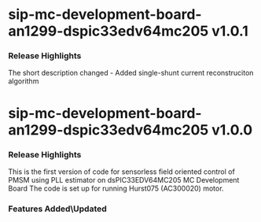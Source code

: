 # sip-mc-development-board-an1299-dspic33edv64mc205 v1.0.1
### Release Highlights
The short description changed - Added single-shunt current reconstruciton algorithm

# sip-mc-development-board-an1299-dspic33edv64mc205 v1.0.0
### Release Highlights
This is the first version of code for sensorless field oriented control of PMSM using PLL estimator on dsPIC33EDV64MC205 MC Development Board
The code is set up for running Hurst075 (AC300020) motor.



### Features Added\Updated



